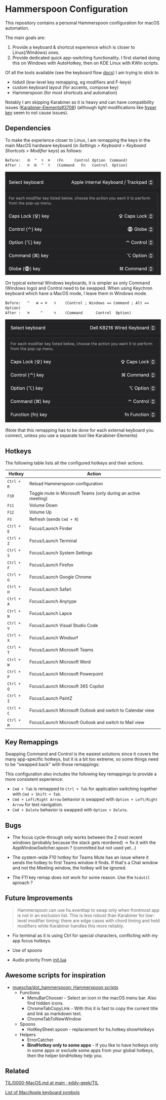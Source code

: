 # Hammerspoon Configuration

This repository contains a personal Hammerspoon configuration for macOS automation.

The main goals are:

1. Provide a keyboard & shortcut experience which is closer to Linux(/Windows) ones.
2. Provide dedicated quick app-switching functionality. I first started doing this on Windows with AutoHotkey, then on KDE Linux with KWin scripts.

Of all the tools available (see the keyboard flow [docs](docs/macos-keyboard-input-handling.md))
I am trying to stick
 to
 * hidutil (low-level key remapping, eg modifiers and F-keys)
 * custom keyboard layout (for accents, compose key)
 * Hammerspoon (for most shortcuts and automation)
 
 Notably I am skipping Karabiner as it is heavy and can have compatibility issues ([Karabiner-Elements#3708](https://github.com/pqrs-org/Karabiner-Elements/issues/3708)) (although light modifications like [hyper key](https://dev.to/ccedacero/better-shortcuts-with-karabiner-elements-and-hammerspoon-1plf) seem to not cause issues).

## Dependencies

To make the experience closer to Linux, I am remapping the keys in the main MacOS hardware keyboard (in *Settings > Keyboard > Keyboard Shortcuts > Modifier keys*) as follows:

```
Before:   🌐  ^  ⌥  ⌘   (Fn     Control Option  Command)
After :   ⌘  🌐  ^  ⌥   (Command   Fn   Control  Option)
```

![Macbook Keyboard Modifiers](docs/keyboard-modifiers-macbook.png)

On typical external Windows keyboards, it is simpler as only Command (Windows logo) and Control need to be swapped. When using Keychron keyboard which have a MacOS mode, I leave them in Windows mode.

```
Before:   ^   ⊞ = ⌘   ⌥    (Control ; Windows == Command ; Alt == Option)
After :   ⌘     ^     ⌥    (Command      Control  Option)
```

![External Keyboard Modifiers](docs/keyboard-modifiers-external.png)

(Note that this remapping has to be done for each external keyboard you connect, unless you use a separate tool like Karabiner-Elements)


## Hotkeys

The following table lists all the configured hotkeys and their actions.

| Hotkey             | Action                                                              |
| ------------------ | ------------------------------------------------------------------- |
| `Ctrl + R`         | Reload Hammerspoon configuration                                    |
| `F10`              | Toggle mute in Microsoft Teams (only during an active meeting)      |
| `F11`              | Volume Down                                                         |
| `F12`              | Volume Up                                                           |
| `F5`               | Refresh (sends `Cmd + R`)                                           |
| `Ctrl + E`         | Focus/Launch Finder                                                 |
| `Ctrl + Z`         | Focus/Launch Terminal                                               |
| `Ctrl + S`         | Focus/Launch System Settings                                        |
| `Ctrl + F`         | Focus/Launch Firefox                                                |
| `Ctrl + G`         | Focus/Launch Google Chrome                                          |
| `Ctrl + H`         | Focus/Launch Safari                                                 |
| `Ctrl + A`         | Focus/Launch Anytype                                                |
| `Ctrl + N`         | Focus/Launch Lapce                                                  |
| `Ctrl + V`         | Focus/Launch Visual Studio Code                                     |
| `Ctrl + X`         | Focus/Launch Windsurf                                               |
| `Ctrl + T`         | Focus/Launch Microsoft Teams                                        |
| `Ctrl + W`         | Focus/Launch Microsoft Word                                         |
| `Ctrl + P`         | Focus/Launch Microsoft Powerpoint                                   |
| `Ctrl + Q`         | Focus/Launch Microsoft 365 Copilot                                  |
| `Ctrl + I`         | Focus/Launch PaintZ                                                 |
| `Ctrl + C`         | Focus/Launch Microsoft Outlook and switch to Calendar view          |
| `Ctrl + M`         | Focus/Launch Microsoft Outlook and switch to Mail view              |

## Key Remappings

Swapping Command and Control is the easiest solutions since it covers the many app-specific hotkeys, but it is a bit too extreme, so some things need to be "swapped back" with those remappings:

This configuration also includes the following key remappings to provide a more consistent experience:

- `Cmd + Tab` is remapped to `Ctrl + Tab` for application switching together with `Cmd + Shift + Tab`.
- `Cmd + Left/Right Arrow` behavior is swapped with `Option + Left/Right Arrow` for text navigation.
- `Cmd + Delete` behavior is swapped with `Option + Delete`.

## Bugs

* The focus cycle-through only works between the 2 most recent windows (probably because the stack gets reordered) -> fix it with the AppWindowSwitcher.spoon ? (committed but not used yet...)

* The system-wide F10 hotkey for Teams Mute has an issue where it sends the hotkey to first Teams window it finds. If that's a Chat window and not the Meeting window, the hotkey will be ignored.

* The F11 key remap does not work for some reason. Use the `hidutil` aproach ?


## Future Improvements

> Hammerspoon can use hs.eventtap to swap only when frontmost app is not in an exclusion list. This is less robust than Karabiner for low-level modifier timing: there are edge cases with chord timing and held modifiers while Karabiner handles this more reliably.

* Fix terminal as it is using Ctrl for special characters, conflicting with my app focus hotkeys.
* Use of spoons

* Audio priority
From [init.lua](https://github.com/dguo/dotfiles/blob/main/programs/hammerspoon/init.lua)


## Awesome scripts for inspiration

* [muescha/dot_hammerspoon: Hammerspoon scripts](https://github.com/muescha/dot_hammerspoon)
  * Functions
    * MenuBarChooser - Select an icon in the macOS menu bar. Also find hidden icons.
    * ChromeTabCopyLink - With this it is fast to copy the current title and link as markdown text.
    * ChromeTabToNewWindow
  * Spoons
    * HotKeySheet.spoon - replacement for hs.hotkey.showHotkeys
  * Helpers
    * ErrorCatcher 
    * **BindHotkey only to some apps** - If you like to have hotkeys only in some apps or exclude some apps from your global hotkeys, then the helper bindHotkey help you.


 
## Related

[TIL/0000-MacOS.md at main · eddy-geek/TIL](https://github.com/eddy-geek/TIL/blob/main/0000-MacOS.md)

[List of Mac/Apple keyboard symbols](https://gist.github.com/jlyonsmith/6992156f18c423fd1c5af068aa311fb5)